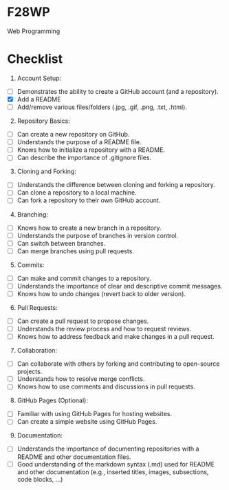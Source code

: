# F28WP
Web Programming

# Checklist

1. Account Setup:
- [ ] Demonstrates the ability to create a GitHub account (and a repository).
- [X] Add a README
- [ ] Add/remove various files/folders (.jpg, .gif, .png, .txt, .html).

2. Repository Basics:
- [ ] Can create a new repository on GitHub.
- [ ] Understands the purpose of a README file.
- [ ] Knows how to initialize a repository with a README.
- [ ] Can describe the importance of .gitignore files.

3. Cloning and Forking:
- [ ] Understands the difference between cloning and forking a repository.
- [ ] Can clone a repository to a local machine.
- [ ] Can fork a repository to their own GitHub account.

4. Branching:
- [ ] Knows how to create a new branch in a repository.
- [ ] Understands the purpose of branches in version control.
- [ ] Can switch between branches.
- [ ] Can merge branches using pull requests.

5. Commits:
- [ ] Can make and commit changes to a repository.
- [ ] Understands the importance of clear and descriptive commit messages.
- [ ] Knows how to undo changes (revert back to older version).

6. Pull Requests:
- [ ] Can create a pull request to propose changes.
- [ ] Understands the review process and how to request reviews.
- [ ] Knows how to address feedback and make changes in a pull request.

7. Collaboration:
- [ ] Can collaborate with others by forking and contributing to open-source projects.
- [ ] Understands how to resolve merge conflicts.
- [ ] Knows how to use comments and discussions in pull requests.

8. GitHub Pages (Optional):
- [ ] Familiar with using GitHub Pages for hosting websites.
- [ ] Can create a simple website using GitHub Pages.

9. Documentation:
- [ ] Understands the importance of documenting repositories with a README and other documentation files.
- [ ] Good understanding of the markdown syntax (.md) used for README and other documentation (e.g., inserted titles, images, subsections, code blocks, …)
